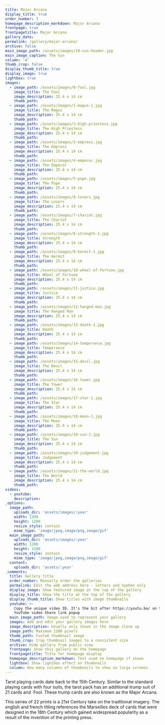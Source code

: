 ```yaml
---
title: Major Arcana
display_title: true
order_number: 3
homepage_description_markdown: Major Arcana
frontpage: true
frontpagetitle: Major Arcana
gallery_date:
permalink: /gallery/major-arcana/
archive: false
main_image_path: /assets/images/19-sun-header.jpg
main_image_caption: The Sun
column: '4'
thumb_crop: false
display_thumb_title: true
display_image: true
lightbox: true
images:
  - image_path: /assets/images/0-fool.jpg
    image_title: The Fool
    image_description: 25.4 x 14 cm
    thumb_path:
  - image_path: /assets/images/1-magus-1.jpg
    image_title: The Magus
    image_description: 25.4 x 14 cm
    thumb_path:
  - image_path: /assets/images/2-high-priestess.jpg
    image_title: The High Priestess
    image_description: 25.4 x 14 cm
    thumb_path:
  - image_path: /assets/images/3-empress.jpg
    image_title: The Empress
    image_description: 25.4 x 14 cm
    thumb_path:
  - image_path: /assets/images/4-emperor.jpg
    image_title: The Emperor
    image_description: 25.4 x 14 cm
    thumb_path:
  - image_path: /assets/images/5-pope.jpg
    image_title: The Pope
    image_description: 25.4 x 14 cm
    thumb_path:
  - image_path: /assets/images/6-lovers.jpg
    image_title: The Lovers
    image_description: 25.4 x 14 cm
    thumb_path:
  - image_path: /assets/images/7-chariot.jpg
    image_title: The Chariot
    image_description: 25.4 x 14 cm
    thumb_path:
  - image_path: /assets/images/8-strength-1.jpg
    image_title: Strength
    image_description: 25.4 x 14 cm
    thumb_path:
  - image_path: /assets/images/9-hermit-1.jpg
    image_title: The Hermit
    image_description: 25.4 x 14 cm
    thumb_path:
  - image_path: /assets/images/10-wheel-of-fortune.jpg
    image_title: Wheel of Fortune
    image_description: 25.4 x 14 cm
    thumb_path:
  - image_path: /assets/images/11-justice.jpg
    image_title: Justice
    image_description: 25.4 x 14 cm
    thumb_path:
  - image_path: /assets/images/12-hanged-man.jpg
    image_title: The Hanged Man
    image_description: 25.4 x 14 cm
    thumb_path:
  - image_path: /assets/images/13-death-1.jpg
    image_title: Death
    image_description: 25.4 x 14 cm
    thumb_path:
  - image_path: /assets/images/14-temperance.jpg
    image_title: Temperance
    image_description: 25.4 x 14 cm
    thumb_path:
  - image_path: /assets/images/15-devil.jpg
    image_title: The Devil
    image_description: 25.4 x 14 cm
    thumb_path:
  - image_path: /assets/images/16-tower.jpg
    image_title: The Tower
    image_description: 25.4 x 14 cm
    thumb_path:
  - image_path: /assets/images/17-star-1.jpg
    image_title: The Star
    image_description: 25.4 x 14 cm
    thumb_path:
  - image_path: /assets/images/18-moon-1.jpg
    image_title: The Moon
    image_description: 25.4 x 14 cm
    thumb_path:
  - image_path: /assets/images/19-sun-1.jpg
    image_title: The Sun
    image_description: 25.4 x 14 cm
    thumb_path:
  - image_path: /assets/images/20-judgement.jpg
    image_title: Judgement
    image_description: 25.4 x 14 cm
    thumb_path:
  - image_path: /assets/images/21-the-world.jpg
    image_title: The World
    image_description: 25.4 x 14 cm
    thumb_path:
videos:
  - youtube:
    description:
_options:
  image_path:
    uploads_dir: 'assets/images/:year'
    width: 1200
    height: 1200
    resize_style: contain
    mime_type: 'image/jpeg,image/png,image/gif'
  main_image_path:
    uploads_dir: 'assets/images/:year'
    width: 1200
    height: 1200
    resize_style: contain
    mime_type: 'image/jpeg,image/png,image/gif'
  content:
    uploads_dir: 'assets/:year'
_comments:
  title: Gallery title
  order_number: Manually order the galleries
  permalink: Edit the web address here - letters and hyphen only
  display_image: Show featured image at the top of the gallery
  display_title: Show the title at the top of the gallery
  display_thumb_title: Show titles with image thumbnails
  youtube: >-
    Copy the unique video ID. It's the bit after https://youtu.be/ on the
    YouTube video Share link popup
  main_image_path: Image used to represent your gallery
  images: Add and edit your gallery images here
  image_description: Usually only shown in the image close up
  image_path: Maximum 1200 pixels
  thumb_path: Custom thumbnail image
  thumb_crop: Crop thumbnail images to a consistent size
  archive: Hide gallery from public view
  frontpage: Show this gallery on the homepage
  frontpagetitle: Title for homepage display
  homepage_description_markdown: Text used on homepage if shown
  lightbox: Show lightbox effect on thumbnails
  column: How many columns of thumbnails to show on large screens
---
```


Tarot playing cards date back to the 15th Century. Similar to the standard playing cards with four suits, the tarot pack has an additional trump suit of 21 cards and &nbsp;Fool. These trump cards are also known as the Major Arcana.&nbsp;

This series of 22 prints is a 21st Century take on the traditional imagery. The english and french titling references the Marseilles deck of cards that were designed in the 18th Century which gained widespread popularity as a result of the invention of the printing press.
